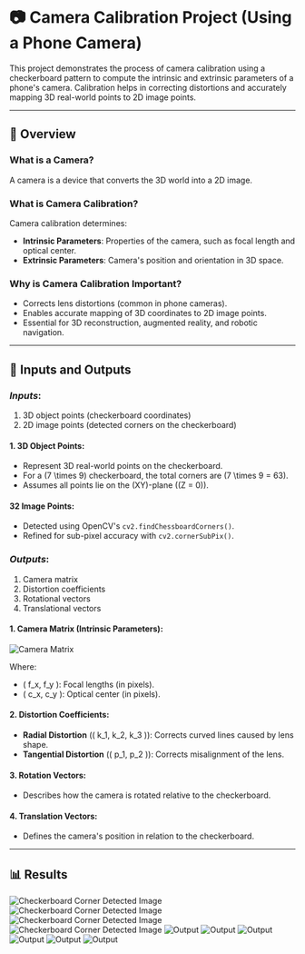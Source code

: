 # 📷 Camera Calibration Project (Using a Phone Camera)

This project demonstrates the process of camera calibration using a checkerboard pattern to compute the intrinsic and extrinsic parameters of a phone's camera. Calibration helps in correcting distortions and accurately mapping 3D real-world points to 2D image points.

---

## 📜 Overview

### What is a Camera?
A camera is a device that converts the 3D world into a 2D image.

### What is Camera Calibration?
Camera calibration determines:
- **Intrinsic Parameters**: Properties of the camera, such as focal length and optical center.
- **Extrinsic Parameters**: Camera's position and orientation in 3D space.

### Why is Camera Calibration Important?
- Corrects lens distortions (common in phone cameras).
- Enables accurate mapping of 3D coordinates to 2D image points.
- Essential for 3D reconstruction, augmented reality, and robotic navigation.

---

## 🎯 Inputs and Outputs

### *Inputs*:
1. 3D object points (checkerboard coordinates)
2. 2D image points (detected corners on the checkerboard)

#### **1. 3D Object Points**:
- Represent 3D real-world points on the checkerboard.
- For a \(7 \times 9\) checkerboard, the total corners are \(7 \times 9 = 63\).
- Assumes all points lie on the \(XY\)-plane (\(Z = 0\)).

#### **32 Image Points**:
- Detected using OpenCV's `cv2.findChessboardCorners()`.
- Refined for sub-pixel accuracy with `cv2.cornerSubPix()`.

### *Outputs*:
1. Camera matrix
2. Distortion coefficients
3. Rotational vectors
4. Translational vectors

#### 1. **Camera Matrix (Intrinsic Parameters)**:
  ![Camera Matrix](output/k.png)
   
   
   Where:
   - \( f_x, f_y \): Focal lengths (in pixels).
   - \( c_x, c_y \): Optical center (in pixels).

#### 2. **Distortion Coefficients**:
   - **Radial Distortion** (\( k_1, k_2, k_3 \)): Corrects curved lines caused by lens shape.
   - **Tangential Distortion** (\( p_1, p_2 \)): Corrects misalignment of the lens.

#### 3. **Rotation Vectors**:
   - Describes how the camera is rotated relative to the checkerboard.

#### 4. **Translation Vectors**:
   - Defines the camera's position in relation to the checkerboard.

---

## 📊 Results
![Checkerboard Corner Detected Image](output/checkerboard_1.png)
![Checkerboard Corner Detected Image](output/checkerboard_2.png)
![Checkerboard Corner Detected Image](output/checkerboard_3.png)
![Checkerboard Corner Detected Image](output/checkerboard_4.png)
![Output](output/output_1.png)
![Output](output/output_2.png)
![Output](output/output_3.png)
![Output](output/output_4.png)
![Output](output/output_5.png)
![Output](output/output_6.png)
